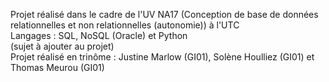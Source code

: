 Projet réalisé dans le cadre de l'UV NA17 (Conception de base de données relationnelles et non relationnelles (autonomie)) à l'UTC  
Langages : SQL, NoSQL (Oracle) et Python  
(sujet à ajouter au projet)  
Projet réalisé en trinôme : Justine Marlow (GI01), Solène Houlliez (GI01) et Thomas Meurou (GI01)
